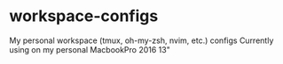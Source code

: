 # workspace-configs

My personal workspace (tmux, oh-my-zsh, nvim, etc.) configs 
Currently using on my personal MacbookPro 2016 13"
